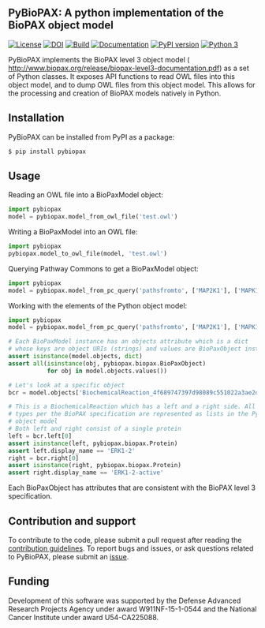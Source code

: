 PyBioPAX: A python implementation of the BioPAX object model
------------------------------------------------------------
[![License](https://img.shields.io/badge/License-BSD%202--Clause-orange.svg)](https://opensource.org/licenses/BSD-2-Clause)
[![DOI](https://zenodo.org/badge/261255657.svg)](https://zenodo.org/badge/latestdoi/261255657)
[![Build](https://github.com/indralab/pybiopax/workflows/Tests/badge.svg)](https://github.com/indralab/pybiopax/actions)
[![Documentation](https://readthedocs.org/projects/pybiopax/badge/?version=latest)](https://pybiopax.readthedocs.io/en/latest/?badge=latest)
[![PyPI version](https://badge.fury.io/py/pybiopax.svg)](https://badge.fury.io/py/pybiopax)
[![Python 3](https://img.shields.io/pypi/pyversions/pybiopax.svg)](https://www.python.org/downloads/release/python-357/)

PyBioPAX implements the BioPAX level 3 object model (
http://www.biopax.org/release/biopax-level3-documentation.pdf) as a set of
Python classes. It exposes API functions to read OWL files into this
object model, and to dump OWL files from this object model.
This allows for the processing and creation of BioPAX models natively in
Python.

Installation
------------
PyBioPAX can be installed from PyPI as a package:

```bash
$ pip install pybiopax
```

Usage
-----
Reading an OWL file into a BioPaxModel object:

```python
import pybiopax
model = pybiopax.model_from_owl_file('test.owl')
```


Writing a BioPaxModel into an OWL file:

```python
import pybiopax
pybiopax.model_to_owl_file(model, 'test.owl')
```

Querying Pathway Commons to get a BioPaxModel object:

```python
import pybiopax
model = pybiopax.model_from_pc_query('pathsfromto', ['MAP2K1'], ['MAPK1'])
```

Working with the elements of the Python object model:

```python
import pybiopax
model = pybiopax.model_from_pc_query('pathsfromto', ['MAP2K1'], ['MAPK1'])

# Each BioPaxModel instance has an objects attribute which is a dict
# whose keys are object URIs (strings) and values are BioPaxObject instances.
assert isinstance(model.objects, dict)
assert all(isinstance(obj, pybiopax.biopax.BioPaxObject)
           for obj in model.objects.values())

# Let's look at a specific object
bcr = model.objects['BiochemicalReaction_4f689747397d98089c551022a3ae2d88']

# This is a BiochemicalReaction which has a left and a right side. All list/set
# types per the BioPAX specification are represented as lists in the Python
# object model
# Both left and right consist of a single protein
left = bcr.left[0]
assert isinstance(left, pybiopax.biopax.Protein)
assert left.display_name == 'ERK1-2'
right = bcr.right[0]
assert isinstance(right, pybiopax.biopax.Protein)
assert right.display_name == 'ERK1-2-active'
```

Each BioPaxObject has attributes that are consistent with the
BioPAX level 3 specification.

Contribution and support
------------------------
To contribute to the code, please submit a pull request after
reading the [contribution guidelines](https://github.com/indralab/pybiopax/blob/master/CONTRIBUTING.md).
To report bugs and issues, or ask questions related to PyBioPAX, please
submit an [issue](https://github.com/indralab/pybiopax/issues).

Funding
-------
Development of this software was supported by the Defense Advanced Research
Projects Agency under award W911NF-15-1-0544 and the National Cancer Institute
under award U54-CA225088.
